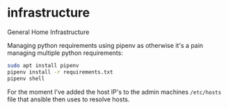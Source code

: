 # infrastructure
General Home Infrastructure

Managing python requirements using pipenv as otherwise it's a pain managing multiple python requirements:
```bash
sudo apt install pipenv
pipenv install -r requirements.txt
pipenv shell
```

For the moment I've added the host IP's to the admin machines `/etc/hosts` file that ansible then uses to resolve hosts.
